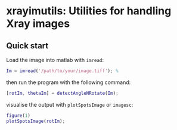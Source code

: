 # xrayimutils: Utilities for handling Xray images

## Quick start
Load the image into matlab with `imread`:

```Matlab
Im = imread('/path/to/your/image.tiff'); %
```

then run the program with the following command:
```Matlab
[rotIm, thetaIm] = detectAngleNRotate(Im);
```
visualise the output with `plotSpotsImage` or `imagesc`:
```Matlab
figure(1)
plotSpotsImage(rotIm);
``` 
